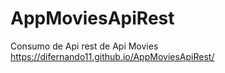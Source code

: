 # AppMoviesApiRest
Consumo de Api rest de Api Movies
https://difernando11.github.io/AppMoviesApiRest/
